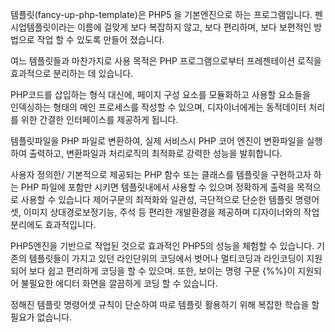 템플릿(fancy-up-php-template)은 PHP5 을 기본엔진으로 하는 프로그램입니다.
펜시업템플릿이라는 이름에 걸맞게 보다 복잡하지 않고, 보다 편리하며, 보다 보편적인 방법으로
작업 할 수 있도록 만들어 졌습니다.

여느 템플릿들과 마찬가지로 사용 목적은 PHP 프로그램으로부터 프레젠테이션
로직을 효과적으로 분리하는 데 있습니다.

PHP코드를 삽입하는 형식 대신에, 페이지 구성 요소를 모듈화하고 사용할 요소들을<br>
인덱싱하는 형태의 메인 프로세스를 작성할 수 있으며, 디자이너에게는   동적데이터
처리를 위한 간결한 인터페이스를 제공하게 됩니다.

템플릿파일을 PHP 파일로 변환하여, 실제 서비스시 PHP 코어 엔진이 변환파일을 실행하여 출력하고,
변환파일과 처리로직의 최적화로 강력한 성능을 발휘합니다.
  
사용자 정의한/ 기본적으로 제공되는 PHP 함수 또는 클래스를 템플릿을 구현하고자 하는 PHP 파일에 포함만 시키면
템플릿내에서 사용할 수 있으며 정확하게 출력을 목적으로 사용할 수 있습니다
제어구문의 최적화와 일관성, 극단적으로 단순한 템플릿 명령어셋, 이미지 상대경로보정기능, 주석 등
편리한 개발환경을 제공하며 디자이너와의 작업분리에도 효과적입니다.
    
PHP5엔진을 기반으로 작업된 것으로 효과적인 PHP5의 성능을 체험할 수 있습니다.
기존의 템플릿들이 가지고 있던 라인단위의 코딩에서 벗어나 멀티코딩과 라인코딩이 지원되어
보다 쉽고 편리하게 코딩을 할 수 있으며. 또한, 보이는 명령 구문 {%%}이
지원되어 불필요한 에디터 화면을 깔끔하게 코딩 할 수 있습니다.

정해진 템플릿 명령어셋 규칙이 단순하여 따로 템플릿 활용하기 위해 복잡한 학습을 할 필요가 없습니다.
